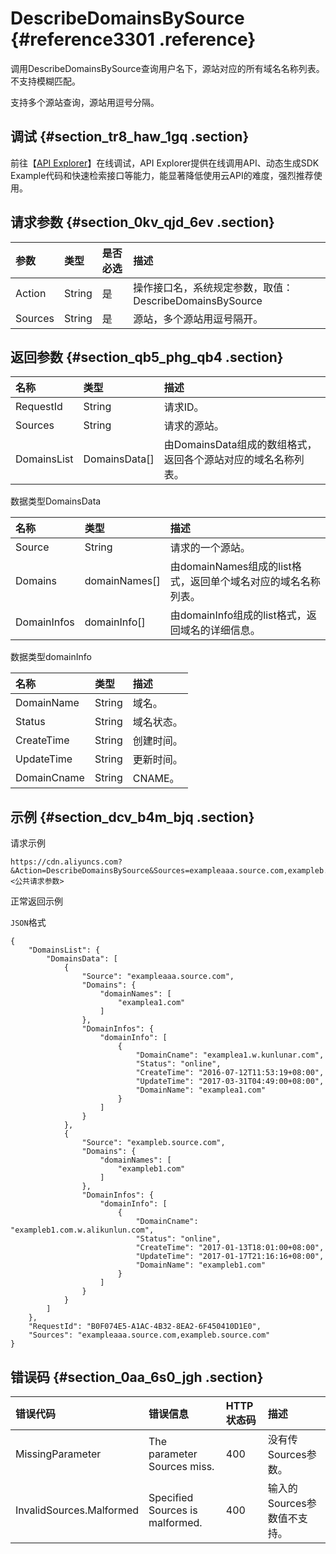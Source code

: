 # DescribeDomainsBySource {#reference3301 .reference}

调用DescribeDomainsBySource查询用户名下，源站对应的所有域名名称列表。不支持模糊匹配。

支持多个源站查询，源站用逗号分隔。

## 调试 {#section_tr8_haw_1gq .section}

前往【[API Explorer](https://api.aliyun.com/#/?product=Cdn&api=DescribeDomainsBySource)】在线调试，API Explorer提供在线调用API、动态生成SDK Example代码和快速检索接口等能力，能显著降低使用云API的难度，强烈推荐使用。

## 请求参数 {#section_0kv_qjd_6ev .section}

|参数|类型|是否必选|描述|
|:-|:-|:---|:-|
|Action|String|是|操作接口名，系统规定参数，取值：DescribeDomainsBySource|
|Sources|String|是|源站，多个源站用逗号隔开。|

## 返回参数 {#section_qb5_phg_qb4 .section}

|名称|类型|描述|
|:-|:-|:-|
|RequestId|String|请求ID。|
|Sources|String|请求的源站。|
|DomainsList|DomainsData\[\]|由DomainsData组成的数组格式，返回各个源站对应的域名名称列表。|

数据类型DomainsData

|名称|类型|描述|
|:-|:-|:-|
|Source|String|请求的一个源站。|
|Domains|domainNames\[\]|由domainNames组成的list格式，返回单个域名对应的域名名称列表。|
|DomainInfos|domainInfo\[\]|由domainInfo组成的list格式，返回域名的详细信息。|

数据类型domainInfo

|名称|类型|描述|
|:-|:-|:-|
|DomainName|String|域名。|
|Status|String|域名状态。|
|CreateTime|String|创建时间。|
|UpdateTime|String|更新时间。|
|DomainCname|String|CNAME。|

## 示例 {#section_dcv_b4m_bjq .section}

请求示例

``` {#codeblock_oaa_g4d_aph}
https://cdn.aliyuncs.com?&Action=DescribeDomainsBySource&Sources=exampleaaa.source.com,exampleb.source.com&<公共请求参数>
```

正常返回示例

`JSON`格式

``` {#codeblock_x6f_vg1_qr4 .language-json}
{
    "DomainsList": {
        "DomainsData": [
            {
                "Source": "exampleaaa.source.com",
                "Domains": {
                    "domainNames": [
                        "examplea1.com"
                    ]
                },
                "DomainInfos": {
                    "domainInfo": [
                        {
                            "DomainCname": "examplea1.w.kunlunar.com",
                            "Status": "online",
                            "CreateTime": "2016-07-12T11:53:19+08:00",
                            "UpdateTime": "2017-03-31T04:49:00+08:00",
                            "DomainName": "examplea1.com"
                        }
                    ]
                }
            },
            {
                "Source": "exampleb.source.com",
                "Domains": {
                    "domainNames": [
                        "exampleb1.com"
                    ]
                },
                "DomainInfos": {
                    "domainInfo": [
                        {
                            "DomainCname": "exampleb1.com.w.alikunlun.com",
                            "Status": "online",
                            "CreateTime": "2017-01-13T18:01:00+08:00",
                            "UpdateTime": "2017-01-17T21:16:16+08:00",
                            "DomainName": "exampleb1.com"
                        }
                    ]
                }
            }
        ]
    },
    "RequestId": "B0F074E5-A1AC-4B32-8EA2-6F450410D1E0",
    "Sources": "exampleaaa.source.com,exampleb.source.com"
}
```

## 错误码 {#section_0aa_6s0_jgh .section}

|错误代码|错误信息|HTTP 状态码|描述|
|:---|:---|:-------|:-|
|MissingParameter|The parameter Sources miss.|400|没有传Sources参数。|
|InvalidSources.Malformed|Specified Sources is malformed.|400|输入的Sources参数值不支持。|

